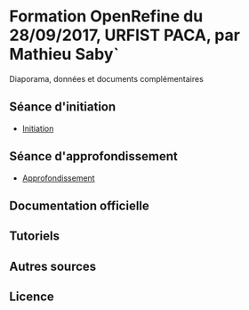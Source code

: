 # Formation OpenRefine du 28/09/2017, URFIST PACA, par Mathieu Saby`

Diaporama, données et documents complémentaires

## Séance d'initiation
* [Initiation](initiation.md)

## Séance d'approfondissement
* [Approfondissement](approfondissement.md)

## Documentation officielle

## Tutoriels

## Autres sources

## Licence
